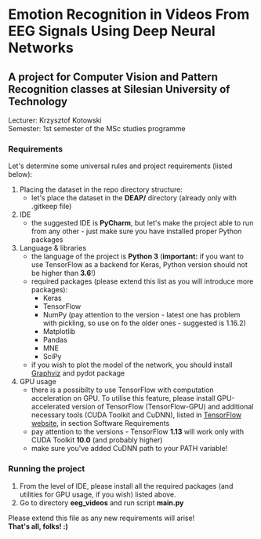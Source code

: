 # Emotion Recognition in Videos From EEG Signals Using Deep Neural Networks

## A project for Computer Vision and Pattern Recognition classes at Silesian University of Technology

Lecturer: Krzysztof Kotowski  
Semester: 1st semester of the MSc studies programme

### Requirements

Let's determine some universal rules and project requirements (listed below):

1. Placing the dataset in the repo directory structure:  
    * let's place the dataset in the **DEAP/** directory (already only with .gitkeep file)
2. IDE
    * the suggested IDE is **PyCharm**, but let's make the project able to run from any other - just make sure you have installed proper Python packages
3. Language & libraries
    * the language of the project is **Python 3** (**important:** if you want to use TensorFlow as a backend for Keras, Python version should not be higher than **3.6**!)
    * required packages (please extend this list as you will introduce more packages):
        * Keras
        * TensorFlow
        * NumPy (pay attention to the version - latest one has problem with pickling, so use on fo the older ones - suggested is 1.16.2)
        * Matplotlib
        * Pandas
        * MNE
        * SciPy
    * if you wish to plot the model of the network, you should install [Graphviz](https://www.graphviz.org) and pydot package
4. GPU usage
    * there is a possibilty to use TensorFlow with computation acceleration on GPU. To utilise this feature, please install GPU-accelerated version of TensorFlow (TensorFlow-GPU) and additional necessary tools (CUDA Toolkit and CuDNN), listed in [TensorFlow website](https://www.tensorflow.org/install/gpu), in section Software Requirements
    * pay attention to the versions - TensorFlow **1.13** will work only with CUDA Toolkit **10.0** (and probably higher)
    * make sure you've added CuDNN path to your PATH variable!

### Running the project

1. From the level of IDE, please install all the required packages (and utilities for GPU usage, if you wish) listed above.
2. Go to directory **eeg_videos** and run script **main.py**

Please extend this file as any new requirements will arise!  
**That's all, folks! :)**
